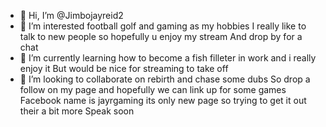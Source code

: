 - 👋 Hi, I’m @Jimbojayreid2
- 👀 I’m interested football golf and gaming as my hobbies 
I really like to talk to new people so hopefully u enjoy my stream 
And drop by for a chat 
- 🌱 I’m currently learning how to become a fish filleter in work and i really enjoy it 
But would be nice for streaming to take off 
- 💞️ I’m looking to collaborate on rebirth and chase some dubs 
So drop a follow on my page and hopefully we can link up for some games 
Facebook name is jayrgaming its only new page so trying to get it out their a bit more 
Speak soon 

<!---
Jimbojayreid2/Jimbojayreid2 is a ✨ special ✨ repository because its `README.md` (this file) appears on your GitHub profile.
You can click the Preview link to take a look at your changes.
--->

